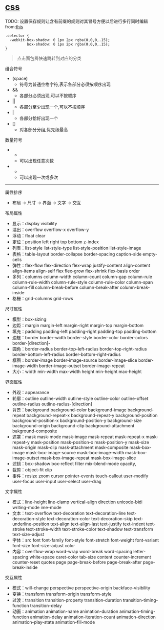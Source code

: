 # [css](https://juejin.cn/book/6850413616484040711/section/6850413616559194119)
TODO: 设置保存规则让含有前缀的规则对其冒号方便以后进行多行同时编辑
from:[this](https://codeguide.co/#css-prefixed-properties)
```
.selector {
  -webkit-box-shadow: 0 1px 2px rgba(0,0,0,.15);
          box-shadow: 0 1px 2px rgba(0,0,0,.15);
}
```

> 点击面包屑快速跳转到对应的分类

组合符号
* (space)
  * 符号为普通空格字符,表示各部分必须按顺序出现
* &&
  * 各部分必须出现,可以不按顺序
* ||
  * 各部分至少出现一个,可以不按顺序
* |
  * 各部分恰好出现一个
* []
  * 对各部分分组,优先级最高

数量符号
* *
  * 可以出现任意次数
* +
  * 可以出现一次或多次

---
属性排序
* 布局 → 尺寸 → 界面 → 文字 → 交互

布局属性
 * 显示：display visibility
 * 溢出：overflow overflow-x overflow-y
 * 浮动：float clear
 * 定位：position left right top bottom z-index
 * 列表：list-style list-style-type list-style-position list-style-image
 * 表格：table-layout border-collapse border-spacing caption-side empty-cells
 * 弹性：flex-flow flex-direction flex-wrap justify-content align-content align-items align-self flex flex-grow flex-shrink flex-basis order
 * 多列：columns column-width column-count column-gap column-rule column-rule-width column-rule-style column-rule-color column-span column-fill column-break-before column-break-after column-break-inside
 * 格栅：grid-columns grid-rows

尺寸属性
* 模型：box-sizing
* 边距：margin margin-left margin-right margin-top margin-bottom
* 填充：padding padding-left padding-right padding-top padding-bottom
* 边框：border border-width border-style border-color border-colors border-[direction]-<param>
* 圆角：border-radius border-top-left-radius border-top-right-radius border-bottom-left-radius border-bottom-right-radius
* 框图：border-image border-image-source border-image-slice border-image-width border-image-outset border-image-repeat
* 大小：width min-width max-width height min-height max-height

界面属性
* 外观：appearance
* 轮廓：outline outline-width outline-style outline-color outline-offset outline-radius outline-radius-[direction]
* 背景：background background-color background-image background-repeat background-repeat-x background-repeat-y background-position background-position-x background-position-y background-size background-origin background-clip background-attachment bakground-composite
* 遮罩：mask mask-mode mask-image mask-repeat mask-repeat-x mask-repeat-y mask-position mask-position-x mask-position-y mask-size mask-origin mask-clip mask-attachment mask-composite mask-box-image mask-box-image-source mask-box-image-width mask-box-image-outset mask-box-image-repeat mask-box-image-slice
* 滤镜：box-shadow box-reflect filter mix-blend-mode opacity,
* 裁剪：object-fit clip
* 事件：resize zoom cursor pointer-events touch-callout user-modify user-focus user-input user-select user-drag


文字属性
* 模式：line-height line-clamp vertical-align direction unicode-bidi writing-mode ime-mode
* 文本：text-overflow text-decoration text-decoration-line text-decoration-style text-decoration-color text-decoration-skip text-underline-position text-align text-align-last text-justify text-indent text-stroke text-stroke-width text-stroke-color text-shadow text-transform text-size-adjust
* 字体：src font font-family font-style font-stretch font-weight font-variant font-size font-size-adjust color
* 内容：overflow-wrap word-wrap word-break word-spacing letter-spacing white-space caret-color tab-size content counter-increment counter-reset quotes page page-break-before page-break-after page-break-inside

交互属性
* 模式：will-change perspective perspective-origin backface-visibility
* 变换：transform transform-origin transform-style
* 过渡：transition transition-property transition-duration transition-timing-function transition-delay
* 动画：animation animation-name animation-duration animation-timing-function animation-delay animation-iteration-count animation-direction animation-play-state animation-fill-mode